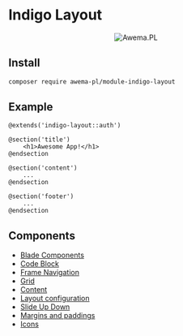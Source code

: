 # Indigo Layout

<p align="center">
  <img src="https://static.awema.pl/docs/awema-pl.png" alt="Awema.PL" />
</p>

## Install

```bash
composer require awema-pl/module-indigo-layout
```

## Example
```blade
@extends('indigo-layout::auth')

@section('title')
    <h1>Awesome App!</h1>
@endsection

@section('content')
    ...
@endsection

@section('footer')
    ...
@endsection
```

## Components
- [Blade Components](./components.md)
- [Code Block](./code-block.md)
- [Frame Navigation](./frame-nav.md)
- [Grid](./grid.md)
- [Content](./classes.md)
- [Layout configuration](./layout-config.md)
- [Slide Up Down](./slide-up-down.md)
- [Margins and paddings](./margins.md)
- [Icons](./icons.md)